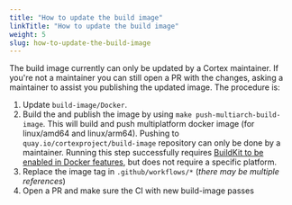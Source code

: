 ```yaml
---
title: "How to update the build image"
linkTitle: "How to update the build image"
weight: 5
slug: how-to-update-the-build-image
---
```


The build image currently can only be updated by a Cortex maintainer. If you're not a maintainer you can still open a PR with the changes, asking a maintainer to assist you publishing the updated image. The procedure is:

1. Update `build-image/Docker`.
2. Build the and publish the image by using `make push-multiarch-build-image`. This will build and push multiplatform docker image (for linux/amd64 and linux/arm64). Pushing to `quay.io/cortexproject/build-image` repository can only be done by a maintainer. Running this step successfully requires [BuildKit to be enabled in Docker features](https://docs.docker.com/develop/develop-images/build_enhancements/#to-enable-buildkit-builds), but does not require a specific platform.
3. Replace the image tag in `.github/workflows/*` (_there may be multiple references_)
4. Open a PR and make sure the CI with new build-image passes
